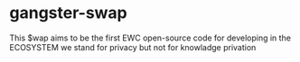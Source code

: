 # gangster-swap

This $wap aims to be the first EWC open-source code for developing in the ECOSYSTEM we stand for privacy but not for knowladge privation
